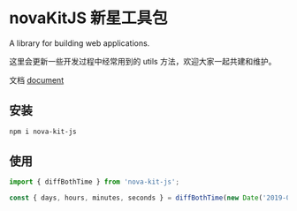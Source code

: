 # novaKitJS 新星工具包

A library for building web applications.

这里会更新一些开发过程中经常用到的 utils 方法，欢迎大家一起共建和维护。

文档
[document](https://unfetteredman2020.github.io/nova-kit-js)

## 安装

```bash
npm i nova-kit-js
```

## 使用

```javascript
import { diffBothTime } from 'nova-kit-js';

const { days, hours, minutes, seconds } = diffBothTime(new Date('2019-01-01 22:11:11'), new Date());
```
